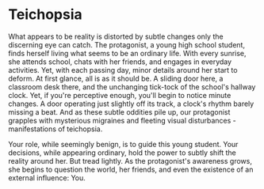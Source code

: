 # Teichopsia

What appears to be reality is distorted by subtle changes only the discerning eye can catch. The protagonist, a young high school student,
finds herself living what seems to be an ordinary life. With every sunrise, she attends school, chats with her friends, and engages in
everyday activities. Yet, with each passing day, minor details around her start to deform.
At first glance, all is as it should be. A sliding door here, a classroom desk there, and the unchanging tick-tock of the school's hallway clock.
Yet, if you're perceptive enough, you'll begin to notice minute changes. A door operating just slightly off its track, a clock's rhythm barely
missing a beat. And as these subtle oddities pile up, our protagonist grapples with mysterious migraines and fleeting visual disturbances -
manifestations of teichopsia.

Your role, while seemingly benign, is to guide this young student. Your decisions, while appearing ordinary, hold the power to subtly shift the
reality around her. But tread lightly. As the protagonist's awareness grows, she begins to question the world, her friends, and even the
existence of an external influence: You.
